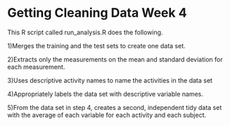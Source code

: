 # Getting Cleaning Data Week 4

This R script called run_analysis.R does the following.

1)Merges the training and the test sets to create one data set.

2)Extracts only the measurements on the mean and standard deviation for each measurement.

3)Uses descriptive activity names to name the activities in the data set

4)Appropriately labels the data set with descriptive variable names.

5)From the data set in step 4, creates a second, independent tidy data set with the average of each variable for each activity and each subject.
